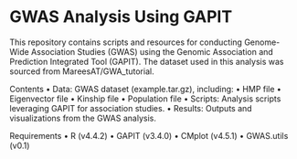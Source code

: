 # GWAS Analysis Using GAPIT

This repository contains scripts and resources for conducting Genome-Wide Association Studies (GWAS) using the Genomic Association and Prediction Integrated Tool (GAPIT). The dataset used in this analysis was sourced from MareesAT/GWA_tutorial.

Contents
	•	Data: GWAS dataset (example.tar.gz), including:
	•	HMP file
	•	Eigenvector file
	•	Kinship file
	•	Population file
	•	Scripts: Analysis scripts leveraging GAPIT for association studies.
	•	Results: Outputs and visualizations from the GWAS analysis.

Requirements
	•	R (v4.4.2)
	•	GAPIT (v3.4.0)
	•	CMplot (v4.5.1)
	•	GWAS.utils (v0.1)
